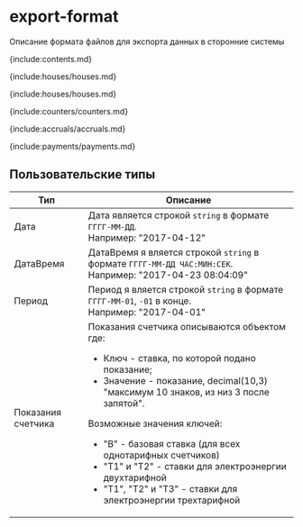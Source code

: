 # export-format
Описание формата файлов для экспорта данных в сторонние системы

{include:contents.md}

{include:houses/houses.md}

{include:houses/houses.md}

{include:counters/counters.md}

{include:accruals/accruals.md}

{include:payments/payments.md}

## <a id="custom-types"></a>Пользовательские типы

|Тип|Описание|
|---|---|
|<a id="type-date"></a>Дата|Дата является строкой `string` в формате `ГГГГ-ММ-ДД`.<br />Например: "2017-04-12"|
|<a id="type-date-time"></a>ДатаВремя|ДатаВремя я вляется строкой `string` в формате `ГГГГ-ММ-ДД ЧАС:МИН:СЕК`.<br />Например: "2017-04-23 08:04:09"|
|<a id="type-period"></a>Период|Период я вляется строкой `string` в формате `ГГГГ-ММ-01`, `-01` в конце.<br />Например: "2017-04-01"|
|<a id="type-meter-value"></a>Показания счетчика|Показания счетчика описываются объектом где:<ul><li>Ключ - ставка, по которой подано показание;</li><li>Значение - показание, decimal(10,3) "максимум 10 знаков, из низ 3 после запятой".</li></ul>Возможные значения ключей:<ul><li>"B" - базовая ставка (для всех однотарифных счетчиков)</li><li>"T1" и "T2" - ставки для электроэнергии двухтарифной</li><li>"T1", "T2" и "T3" - ставки для электроэнергии трехтарифной</li></ul>|